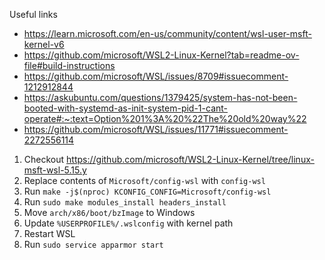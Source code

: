 Useful links

- https://learn.microsoft.com/en-us/community/content/wsl-user-msft-kernel-v6
- https://github.com/microsoft/WSL2-Linux-Kernel?tab=readme-ov-file#build-instructions
- https://github.com/microsoft/WSL/issues/8709#issuecomment-1212912844
- https://askubuntu.com/questions/1379425/system-has-not-been-booted-with-systemd-as-init-system-pid-1-cant-operate#:~:text=Option%201%3A%20%22The%20old%20way%22
- https://github.com/microsoft/WSL/issues/11771#issuecomment-2272556114


1. Checkout https://github.com/microsoft/WSL2-Linux-Kernel/tree/linux-msft-wsl-5.15.y
2. Replace contents of `Microsoft/config-wsl` with `config-wsl`
3. Run `make -j$(nproc) KCONFIG_CONFIG=Microsoft/config-wsl`
4. Run `sudo make modules_install headers_install`
5. Move `arch/x86/boot/bzImage` to Windows
6. Update `%USERPROFILE%/.wslconfig` with kernel path
7. Restart WSL
8. Run `sudo service apparmor start`
